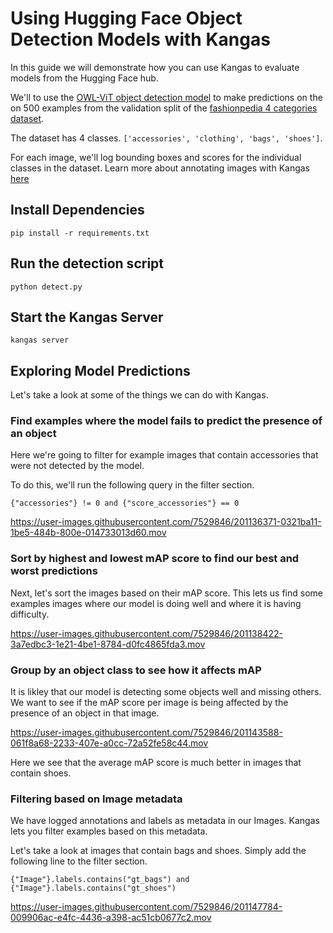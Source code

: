 # Using Hugging Face Object Detection Models with Kangas

In this guide we will demonstrate how you can use Kangas to evaluate models from the Hugging Face hub.

We'll to use the [OWL-ViT object detection model](https://huggingface.co/docs/transformers/model_doc/owlvit) to make predictions on the on 500 examples from the validation split of the [fashionpedia 4 categories dataset](https://huggingface.co/datasets/detection-datasets/fashionpedia_4_categories).

The dataset has 4 classes. `['accessories', 'clothing', 'bags', 'shoes']`.

For each image, we'll log bounding boxes and scores for the individual classes in the dataset. Learn more about annotating images with Kangas [here](https://github.com/comet-ml/kangas/wiki/Image)

## Install Dependencies

```shell
pip install -r requirements.txt
```

## Run the detection script

```shell
python detect.py
```

## Start the Kangas Server

```shell
kangas server
```

## Exploring Model Predictions

Let's take a look at some of the things we can do with Kangas.

### Find examples where the model fails to predict the presence of an object

Here we're going to filter for example images that contain accessories that were not detected by the model.

To do this, we'll run the following query in the filter section.

```
{"accessories"} != 0 and {"score_accessories"} == 0
```

https://user-images.githubusercontent.com/7529846/201136371-0321ba11-1be5-484b-800e-014733013d60.mov

### Sort by highest and lowest mAP score to find our best and worst predictions

Next, let's sort the images based on their mAP score. This lets us find some examples images where our model is doing well and where it is having difficulty.

https://user-images.githubusercontent.com/7529846/201138422-3a7edbc3-1e21-4be1-8784-d0fc4865fda3.mov


### Group by an object class to see how it affects mAP

It is likley that our model is detecting some objects well and missing others. We want to see if the mAP score per image is being affected by the presence of an object in that image.

https://user-images.githubusercontent.com/7529846/201143588-061f8a68-2233-407e-a0cc-72a52fe58c44.mov

Here we see that the average mAP score is much better in images that contain shoes.

### Filtering based on Image metadata

We have logged annotations and labels as metadata in our Images. Kangas lets you filter examples based on this metadata.

Let's take a look at images that contain bags and shoes. Simply add the following line to the filter section.

```
{"Image"}.labels.contains("gt_bags") and {"Image"}.labels.contains("gt_shoes")
```

https://user-images.githubusercontent.com/7529846/201147784-009906ac-e4fc-4436-a398-ac51cb0677c2.mov
